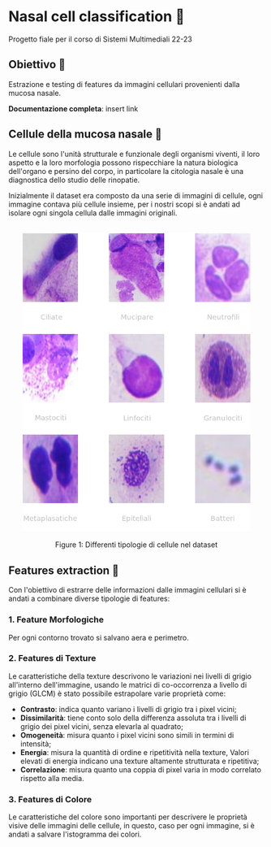 # Nasal cell classification 🔬

Progetto fiale per il corso di Sistemi Multimediali 22-23

## Obiettivo 🎯

Estrazione e testing di features da immagini cellulari provenienti dalla mucosa nasale.

**Documentazione completa**: insert link

## Cellule della mucosa nasale 🧪

Le cellule sono l'unità strutturale e funzionale degli organismi viventi, il loro aspetto e la loro morfologia possono rispecchiare la natura biologica dell'organo e persino del corpo, in particolare la citologia nasale è una diagnostica dello studio delle rinopatie.

Inizialmente il dataset era composto da una serie di immagini di cellule, ogni immagine contava più cellule insieme, per i nostri scopi si è andati ad isolare ogni singola cellula dalle immagini originali.

<div align="center">
<br>
    <img src="docs/img/cell_type.png" alt="Solarized dark" width="450"/>

Figure 1: Differenti tipologie di cellule nel dataset
</div>

## Features extraction 🔮
Con l'obiettivo di estrarre delle informazioni dalle immagini cellulari si è andati a combinare diverse tipologie di features:

### 1. Feature Morfologiche
Per ogni contorno trovato si salvano aera e perimetro.

### 2. Features di Texture
Le caratteristiche della texture descrivono le variazioni nei livelli di grigio all'interno dell'immagine, usando le matrici di co-occorrenza a livello di grigio (GLCM) è stato possibile estrapolare varie proprietà come:

- **Contrasto**: indica quanto variano i livelli di grigio tra i pixel vicini; 
- **Dissimilarità**: tiene conto solo della differenza assoluta tra i livelli di grigio dei pixel vicini, senza elevarla al quadrato;
- **Omogeneità**:  misura quanto i pixel vicini sono simili in termini di intensità;
- **Energia**:  misura la quantità di ordine e ripetitività nella texture, Valori elevati di energia indicano una texture altamente strutturata e ripetitiva;
- **Correlazione**: misura quanto una coppia di pixel varia in modo correlato rispetto alla media.

### 3. Features di Colore
Le caratteristiche del colore sono importanti per descrivere le proprietà visive delle immagini delle cellule, in questo, caso per ogni immagine, si è andati a salvare l'istogramma dei colori.



